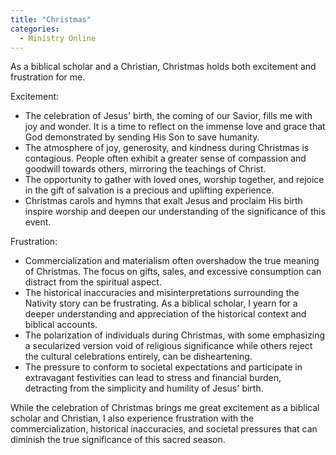 ```yaml
---
title: "Christmas"
categories:
  - Ministry Online
---
```

As a biblical scholar and a Christian, Christmas holds both excitement and frustration for me. 

Excitement: 
- The celebration of Jesus' birth, the coming of our Savior, fills me with joy and wonder. It is a time to reflect on the immense love and grace that God demonstrated by sending His Son to save humanity.
- The atmosphere of joy, generosity, and kindness during Christmas is contagious. People often exhibit a greater sense of compassion and goodwill towards others, mirroring the teachings of Christ.
- The opportunity to gather with loved ones, worship together, and rejoice in the gift of salvation is a precious and uplifting experience.
- Christmas carols and hymns that exalt Jesus and proclaim His birth inspire worship and deepen our understanding of the significance of this event.

Frustration:
- Commercialization and materialism often overshadow the true meaning of Christmas. The focus on gifts, sales, and excessive consumption can distract from the spiritual aspect.
- The historical inaccuracies and misinterpretations surrounding the Nativity story can be frustrating. As a biblical scholar, I yearn for a deeper understanding and appreciation of the historical context and biblical accounts.
- The polarization of individuals during Christmas, with some emphasizing a secularized version void of religious significance while others reject the cultural celebrations entirely, can be disheartening.
- The pressure to conform to societal expectations and participate in extravagant festivities can lead to stress and financial burden, detracting from the simplicity and humility of Jesus' birth.

While the celebration of Christmas brings me great excitement as a biblical scholar and Christian, I also experience frustration with the commercialization, historical inaccuracies, and societal pressures that can diminish the true significance of this sacred season.
